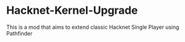 # Hacknet-Kernel-Upgrade
This is a mod that aims to extend classic Hacknet Single Player using Pathfinder
